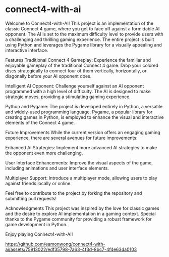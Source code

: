 # connect4-with-ai

Welcome to Connect4-with-AI! This project is an implementation of the classic Connect 4 game, where you get to face off against a formidable AI opponent. The AI is set to the maximum difficulty level to provide users with a challenging and thrilling gaming experience. The entire project is built using Python and leverages the Pygame library for a visually appealing and interactive interface.


Features
Traditional Connect 4 Gameplay:
Experience the familiar and enjoyable gameplay of the traditional Connect 4 game.
Drop your colored discs strategically to connect four of them vertically, horizontally, or diagonally before your AI opponent does.

Intelligent AI Opponent:
Challenge yourself against an AI opponent programmed with a high level of difficulty.
The AI is designed to make strategic moves, providing a stimulating gaming experience.

Python and Pygame:
The project is developed entirely in Python, a versatile and widely-used programming language.
Pygame, a popular library for creating games in Python, is employed to enhance the visual and interactive elements of the Connect 4 game.


Future Improvements
While the current version offers an engaging gaming experience, there are several avenues for future improvements:

Enhanced AI Strategies:
Implement more advanced AI strategies to make the opponent even more challenging.

User Interface Enhancements:
Improve the visual aspects of the game, including animations and user interface elements.

Multiplayer Support:
Introduce a multiplayer mode, allowing users to play against friends locally or online.

Feel free to contribute to the project by forking the repository and submitting pull requests!

Acknowledgments
This project was inspired by the love for classic games and the desire to explore AI implementation in a gaming context. Special thanks to the Pygame community for providing a robust framework for game development in Python.

Enjoy playing Connect4-with-AI! 

https://github.com/eamonwong/connect4-with-ai/assets/75913022/edf35798-7a63-4f3d-8bc7-4f4e63da0103



